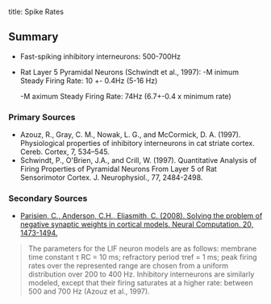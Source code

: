 title: Spike Rates

## Summary

  * Fast-spiking inhibitory interneurons: 500-700Hz
  * Rat Layer 5 Pyramidal Neurons (Schwindt et al., 1997):
    -M
inimum Steady Firing Rate: 10 +- 0.4Hz (5-16 Hz)

    -M
aximum Steady Firing Rate: 74Hz (6.7+-0.4 x minimum rate)

### Primary Sources

  * Azouz, R., Gray, C. M., Nowak, L. G., and McCormick, D. A. (1997). Physiological properties of inhibitory interneurons in cat striate cortex. Cereb. Cortex, 7, 534–545.
  * Schwindt, P., O'Brien, J.A., and Crill, W. (1997). Quantitative Analysis of Firing Properties of Pyramidal Neurons From Layer 5 of Rat Sensorimotor Cortex. J. Neurophysiol., 77, 2484-2498.

### Secondary Sources

  * [Parisien, C., Anderson, C.H., Eliasmith, C. (2008). Solving the problem of negative synaptic weights in cortical models. Neural Computation. 20, 1473-1494.](/files/parisien.eliasmith.2007.negative%20weights.penult.neurcomp.pdf)

> The parameters for the LIF neuron models are as follows: membrane time
constant τ RC = 10 ms; refractory period τref = 1 ms; peak firing rates over
the represented range are chosen from a uniform distribution over 200 to 400
Hz. Inhibitory interneurons are similarly modeled, except that their firing
saturates at a higher rate: between 500 and 700 Hz (Azouz et al., 1997).
